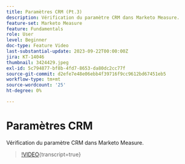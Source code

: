 ```yaml
---
title: Paramètres CRM (Pt.3)
description: Vérification du paramètre CRM dans Marketo Measure.
feature-set: Marketo Measure
feature: Fundamentals
role: User
level: Beginner
doc-type: Feature Video
last-substantial-update: 2023-09-22T00:00:00Z
jira: KT-14046
thumbnail: 3424429.jpeg
exl-id: 5c794877-bf8b-4fd7-8653-da80dc2cc77f
source-git-commit: d2efe7e48e06ebb4f39716f9cc9612bd67451eb5
workflow-type: tm+mt
source-wordcount: '25'
ht-degree: 0%

---
```


# Paramètres CRM

Vérification du paramètre CRM dans Marketo Measure.

>[!VIDEO](https://video.tv.adobe.com/v/3424429/?learn=on){transcript=true}
